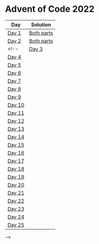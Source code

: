 # Advent of Code 2022


| Day | Solution |
|---|---|
| [Day 1](https://adventofcode.com/2022/day/1) | [Both parts](1.cpp) |
| [Day 2](https://adventofcode.com/2022/day/2) | [Both parts](2.cpp) |
<!--| [Day 3](https://adventofcode.com/2022/day/3) |  |
| [Day 4](https://adventofcode.com/2022/day/4) |  |
| [Day 5](https://adventofcode.com/2022/day/5) |  |
| [Day 6](https://adventofcode.com/2022/day/6) |  |
| [Day 7](https://adventofcode.com/2022/day/7) |  |
| [Day 8](https://adventofcode.com/2022/day/8) |  |
| [Day 9](https://adventofcode.com/2022/day/9) |  |
| [Day 10](https://adventofcode.com/2022/day/10) |  |
| [Day 11](https://adventofcode.com/2022/day/11) |  |
| [Day 12](https://adventofcode.com/2022/day/12) |  |
| [Day 13](https://adventofcode.com/2022/day/13) |  |
| [Day 14](https://adventofcode.com/2022/day/14) |  |
| [Day 15](https://adventofcode.com/2022/day/15) |  |
| [Day 16](https://adventofcode.com/2022/day/16) |  |
| [Day 17](https://adventofcode.com/2022/day/17) |  |
| [Day 18](https://adventofcode.com/2022/day/18) |  |
| [Day 19](https://adventofcode.com/2022/day/19) |  |
| [Day 20](https://adventofcode.com/2022/day/20) |  |
| [Day 21](https://adventofcode.com/2022/day/21) |  |
| [Day 22](https://adventofcode.com/2022/day/22) |  |
| [Day 23](https://adventofcode.com/2022/day/23) |  |
| [Day 24](https://adventofcode.com/2022/day/24) |  |
| [Day 25](https://adventofcode.com/2022/day/25) |  |
-->